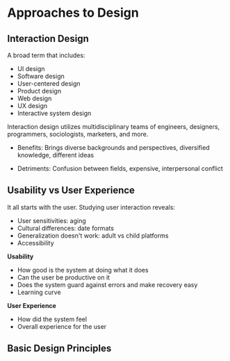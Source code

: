 # Approaches to Design

## Interaction Design

A broad term that includes:

- UI design
- Software design
- User-centered design
- Product design
- Web design
- UX design
- Interactive system design

Interaction design utilizes multidisciplinary teams of engineers, designers, programmers, sociologists, marketers, and more.

- Benefits: Brings diverse backgrounds and perspectives, diversified knowledge, different ideas

- Detriments: Confusion between fields, expensive, interpersonal conflict

## Usability vs User Experience

It all starts with the user. Studying user interaction reveals:

- User sensitivities: aging
- Cultural differences: date formats
- Generalization doesn't work: adult vs child platforms
- Accessibility

**Usability**

- How good is the system at doing what it does
- Can the user be productive on it
- Does the system guard against errors and make recovery easy
- Learning curve

**User Experience**

- How did the system feel
- Overall experience for the user

## Basic Design Principles
